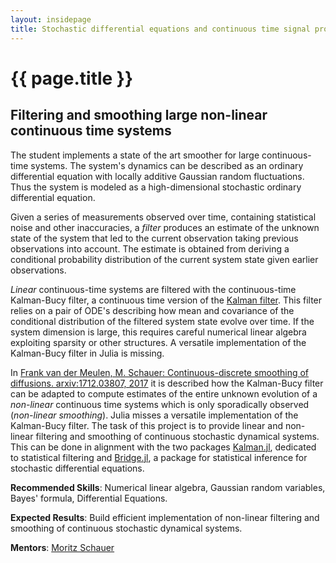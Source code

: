 ```yaml
---
layout: insidepage
title: Stochastic differential equations and continuous time signal processing – Summer of Code
---
```


# {{ page.title }}

## Filtering and smoothing large non-linear continuous time systems

The student implements a state of the art smoother for
large continuous-time systems. The system's dynamics can be described as
an ordinary differential equation with locally additive Gaussian random fluctuations.
Thus the system is modeled as a high-dimensional stochastic ordinary differential equation.

Given a series of measurements observed over time, containing statistical noise
and other inaccuracies, a *filter* produces an estimate of the unknown state of the system that led to
the current observation taking previous observations into account. The estimate is obtained from deriving a conditional probability distribution of the current system state given earlier observations.

*Linear* continuous-time systems are filtered with the continuous-time Kalman-Bucy filter,
a continuous time version of the [Kalman filter](https://en.wikipedia.org/wiki/Kalman_filter). This filter relies on a pair of ODE's describing how mean and covariance of the conditional distribution of the filtered system state evolve over time.
If the system dimension is large, this requires careful numerical linear algebra exploiting sparsity or other structures. A versatile implementation of the Kalman-Bucy filter in Julia is missing.

In [Frank van der Meulen, M. Schauer: Continuous-discrete smoothing of diffusions. arxiv:1712.03807, 2017](https://arxiv.org/abs/1712.03807) it is described how the Kalman-Bucy filter can be adapted to compute estimates of the entire unknown evolution of a *non-linear* continuous time systems which is only sporadically observed (*non-linear smoothing*). Julia misses a versatile implementation of the Kalman-Bucy filter. The task of this project is to provide linear and non-linear filtering and smoothing of continuous stochastic dynamical systems. This can be done in alignment with the two packages [Kalman.jl](https://github.com/mschauer/Kalman.jl), dedicated to statistical filtering and [Bridge.jl](https://github.com/mschauer/Bridge.jl), a package
for statistical inference for stochastic differential equations.

**Recommended Skills**: Numerical linear algebra, Gaussian random variables, Bayes' formula, Differential Equations.

**Expected Results**: Build efficient implementation of non-linear filtering and smoothing of continuous stochastic dynamical systems.

**Mentors**: [Moritz Schauer](https://github.com/mschauer)
